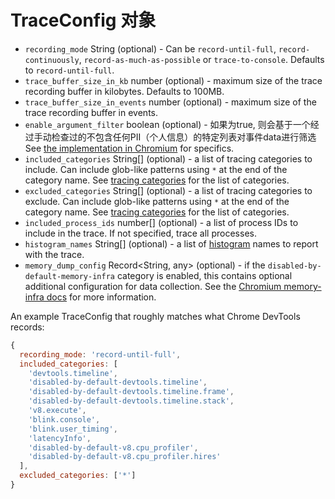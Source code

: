 # TraceConfig 对象

* `recording_mode` String (optional) - Can be `record-until-full`, `record-continuously`, `record-as-much-as-possible` or `trace-to-console`. Defaults to `record-until-full`.
* `trace_buffer_size_in_kb` number (optional) - maximum size of the trace recording buffer in kilobytes. Defaults to 100MB.
* `trace_buffer_size_in_events` number (optional) - maximum size of the trace recording buffer in events.
* `enable_argument_filter` boolean (optional) - 如果为true, 则会基于一个经过手动检查过的不包含任何PII（个人信息）的特定列表对事件data进行筛选 See [the implementation in Chromium][trace_event_args_whitelist.cc] for specifics.
* `included_categories` String[] (optional) - a list of tracing categories to include. Can include glob-like patterns using `*` at the end of the category name. See [tracing categories][] for the list of categories.
* `excluded_categories` String[] (optional) - a list of tracing categories to exclude. Can include glob-like patterns using `*` at the end of the category name. See [tracing categories][] for the list of categories.
* `included_process_ids` number[] (optional) - a list of process IDs to include in the trace. If not specified, trace all processes.
* `histogram_names` String[] (optional) - a list of [histogram][] names to report with the trace.
* `memory_dump_config` Record<String, any> (optional) - if the `disabled-by-default-memory-infra` category is enabled, this contains optional additional configuration for data collection. See the [Chromium memory-infra docs][memory-infra docs] for more information.

An example TraceConfig that roughly matches what Chrome DevTools records:

```js
{
  recording_mode: 'record-until-full',
  included_categories: [
    'devtools.timeline',
    'disabled-by-default-devtools.timeline',
    'disabled-by-default-devtools.timeline.frame',
    'disabled-by-default-devtools.timeline.stack',
    'v8.execute',
    'blink.console',
    'blink.user_timing',
    'latencyInfo',
    'disabled-by-default-v8.cpu_profiler',
    'disabled-by-default-v8.cpu_profiler.hires'
  ],
  excluded_categories: ['*']
}
```

[tracing categories]: https://chromium.googlesource.com/chromium/src/+/master/base/trace_event/builtin_categories.h
[memory-infra docs]: https://chromium.googlesource.com/chromium/src/+/master/docs/memory-infra/memory_infra_startup_tracing.md#the-advanced-way
[trace_event_args_whitelist.cc]: https://chromium.googlesource.com/chromium/src/+/master/services/tracing/public/cpp/trace_event_args_whitelist.cc
[histogram]: https://chromium.googlesource.com/chromium/src.git/+/HEAD/tools/metrics/histograms/README.md
